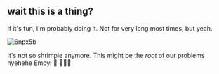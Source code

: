 ## wait this is a thing?

If it's fun, I'm probably doing it. Not for very long most times, but yeah.

<!--
**BitsyBirb/bitsybirb** is a ✨ _special_ ✨ repository because its `README.md` (this file) appears on your GitHub profile.

Here are some ideas to get you started:

- 🔭 I’m currently working on ...
- 🌱 I’m currently learning ...
- 👯 I’m looking to collaborate on ...
- 🤔 I’m looking for help with ...
- 💬 Ask me about ...
- 📫 How to reach me: ...
- 😄 Pronouns: ...
- ⚡ Fun fact: ...
-->

![6npx5b](https://github.com/BitsyBirb/bitsybirb/assets/61567471/6bf14585-d789-4eaa-bb21-423deffe69f9)

It's not so shrimple anymore. This might be the *root* of our problems nyehehe
Emoyi 🌱 🦐🦐🦐
